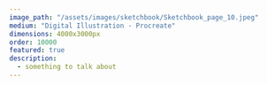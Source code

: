```yaml
---
image_path: "/assets/images/sketchbook/Sketchbook_page_10.jpeg"
medium: "Digital Illustration - Procreate"
dimensions: 4000x3000px 
order: 10000
featured: true
description:
  - something to talk about 
---
```


